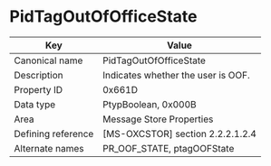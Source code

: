 # PidTagOutOfOfficeState

| Key | Value |
|---|---|
| Canonical name | PidTagOutOfOfficeState |
| Description | Indicates whether the user is OOF. |
| Property ID | 0x661D |
| Data type | PtypBoolean, 0x000B |
| Area | Message Store Properties |
| Defining reference | [MS-OXCSTOR] section 2.2.2.1.2.4 |
| Alternate names | PR_OOF_STATE, ptagOOFState |
